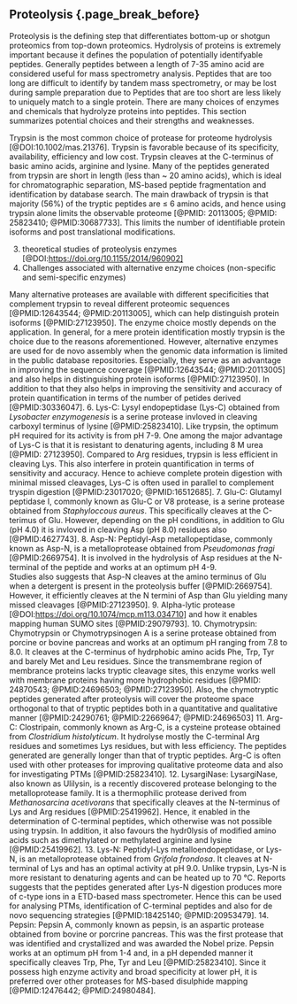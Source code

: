 ## Proteolysis {.page_break_before}

Proteolysis is the defining step that differentiates bottom-up or shotgun proteomics from top-down proteomics. 
Hydrolysis of proteins is extremely important because it defines the population of potentially identifyable peptides. 
Generally peptides between a length of 7-35 amino acid are considered useful for mass spectrometry analysis.
Peptides that are too long are difficult to identify by tandem mass spectrometry, or may be lost during sample preparation due to 
Peptides that are too short are less likely to uniquely match to a single protein. 
There are many choices of enzymes and chemicals that hydrolyze proteins into peptides. 
This section summarizes potential choices and their strengths and weaknesses. 

Trypsin is the most common choice of protease for proteome hydrolysis [@DOI:10.1002/mas.21376].
Trypsin is favorable because of its specificity, availability, efficiency and low cost. 
Trypsin cleaves at the C-terminus of basic amino acids, arginine and lysine. 
Many of the peptides generated from trypsin are short in length (less than ~ 20 amino acids), which is ideal for chromatographic separation, MS-based peptide fragmentation and identification by database search.
The main drawback of trypsin is that majority (56%) of the tryptic peptides are ≤ 6 amino acids, and hence using trypsin alone limits the observable proteome [@PMID: 20113005; @PMID: 25823410; @PMID:30687733].
This limits the number of identifiable protein isoforms and post translational modifications.


3. theoretical studies of proteolysis enzymes [@DOI:https://doi.org/10.1155/2014/960902]
4. Challenges associated with alternative enzyme choices (non-specific and semi-specific enzymes)

Many alternative proteases are available with different specificities that complement trypsin to reveal different proteomic sequences [@PMID:12643544; @PMID:20113005], which can help distinguish protein isoforms [@PMID:27123950].
The enzyme choice mostly depends on the application.
In general, for a mere protein identification mostly trypsin is the choice due to the reasons aforementioned.
However, alternative enzymes are used for de novo assembly when the genomic data information is limited in the public database repositories.
Especially, they serve as an advantage in improving the sequence coverage [@PMID:12643544; @PMID:20113005] and also helps in distinguishing protein isoforms [@PMID:27123950].
In addition to that they also helps in improving the sensitivity and accuracy of protein quantification in terms of the number of petides derived [@PMID:30336047].
6. Lys-C:
Lysyl endopeptidase (Lys-C) obtained from  _Lysobacter enzymogenesis_ is a serine protease invloved in cleaving carboxyl terminus of lysine [@PMID:25823410].
Like trypsin, the optimum pH required for its activity is from pH 7-9. 
One among the major advantage of Lys-C is that it is resistant to denaturing agents, including 8 M urea [@PMID: 27123950].
Compared to Arg residues, trypsin is less efficient in cleaving Lys.
This also interfere in protein quantification in terms of sensitivity and accuracy.
Hence to achieve complete protein digestion with minimal missed cleavages, Lys-C is often used in parallel to complement tryspin digestion [@PMID:23017020; @PMID:16512685]. 
7. Glu-C:
Glutamyl peptidase I, commonly known as Glu-C or V8 protease, is a serine protease obtained from _Staphyloccous aureus_.
This specifically cleaves at the C-terimus of Glu. 
However, depending on the pH conditions, in addition to Glu (pH 4.0) it is invloved in cleaving Asp (pH 8.0) residues also [@PMID:4627743].
8. Asp-N:
Peptidyl-Asp metallopeptidase, commonly known as Asp-N, is a metalloprotease obtained from _Pseudomonas fragi_ [@PMID:2669754].
It is involved in the hydrolysis of Asp residues at the N-terminal of the peptide and works at an optimum pH 4-9.  
Studies also suggests that Asp-N cleaves at the amino terminus of Glu when a detergent is present in the proteolysis buffer [@PMID:2669754]. 
However, it efficiently cleaves at the N termini of Asp than Glu yielding many missed cleavages [@PMID:27123950].
9. Alpha-lytic protease [@DOI:https://doi.org/10.1074/mcp.m113.034710] and how it enables mapping human SUMO sites [@PMID:29079793].
10. Chymotrypsin:
Chymotrypsin or Chymotrypsinogen A is a serine protease obtained from porcine or bovine pancreas and works at an optimum pH ranging from 7.8 to 8.0. 
It cleaves at the C-terminus of hydrphobic amino acids Phe, Trp, Tyr and barely Met and Leu residues.
Since the transmembrane region of membrance proteins lacks tryptic cleavage sites, this enzyme works well with membrane proteins having more hydrophobic residues [@PMID: 24870543; @PMID:24696503; @PMID:27123950].
Also, the chymotryptic peptides generated after proteolysis will cover the proteome space orthogonal to that of tryptic peptides both in a quantitative and qualitative manner [@PMID:24290761; @PMID:22669647; @PMID:24696503]
11. Arg-C:
Clostripain, commonly known as Arg-C, is a cysteine protease obtained from _Clostridium histolyticum_.
It hydrolyse mostly the C-terminal Arg residues and sometimes Lys residues, but with less efficiency.
The peptides generated are generally longer than that of tryptic peptides.
Arg-C is often used with other proteases for improving qualitative proteome data and also for investigating PTMs [@PMID:25823410]. 
12. LysargiNase:
LysargiNase, also known as Ulilysin, is a recently discovered protease belonging to the metalloprotease family. 
It is a thermophilic protease derived from _Methanosarcina acetivorans_ that specifically cleaves at the N-terminus of Lys and Arg residues [@PMID:25419962].
Hence, it enabled in the determination of C-terminal peptides, which otherwise was not possible using trypsin.
In addition, it also favours the hydr0lysis of modified amino acids such as dimethylated or methylated arginine and lysine [@PMID:25419962].
13. Lys-N:
Peptidyl-Lys metalloendopeptidase, or Lys-N, is an metalloprotease obtained from _Grifola frondosa_. 
It cleaves at N-terminal of Lys and has an optimal activity at pH 9.0.
Unlike trypsin, Lys-N is more resistant to denaturing agents and can be heated up to 70 °C.
Reports suggests that the peptides generated after Lys-N digestion produces more of c-type ions in a ETD-based mass spectrometer. 
Hence this can be used for analysing PTMs, identification of C-terminal peptides and also for de novo sequencing strategies [@PMID:18425140; @PMID:20953479].
14. Pepsin:
Pepsin A, commonly known as pepsin, is an aspartic protease obtained from bovine or porcrine pancreas. 
This was the first protease that was identified and crystallized and was awarded the Nobel prize.
Pepsin works at an optimum pH from 1-4 and, in a pH depended manner it specifically cleaves Trp, Phe, Tyr and  Leu [@PMID:25823410]. 
Since it possess high enzyme activity and broad specificity at lower pH, it is preferred over other proteases for MS-based disulphide mapping [@PMID:12476442; @PMID:24980484].

 

